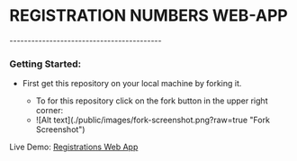 <h1>REGISTRATION NUMBERS WEB-APP</h1>
------------------------------------------
<h3>Getting Started:</h3>
<ul>
	<li>First get this repository on your local machine by forking it.</li>
		<ul>
			<li>To for this repository click on the fork button in the upper right corner:</li>
			<li>![Alt text](./public/images/fork-screenshot.png?raw=true "Fork Screenshot")</li>
		</ul>
</ul>

Live Demo: <a href="http://registrations-numbers-webapp.herokuapp.com/">Registrations Web App</a>
